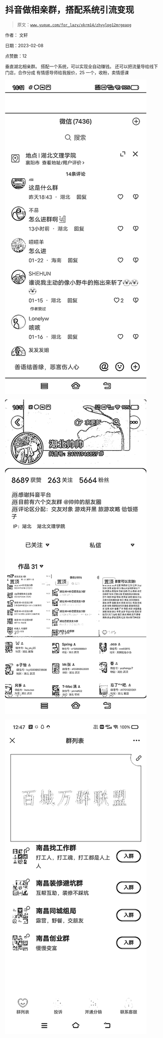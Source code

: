 # 抖音做相亲群，搭配系统引流变现

> 原文：[`www.yuque.com/for_lazy/xkrm14/zhyylpg12mrgeaog`](https://www.yuque.com/for_lazy/xkrm14/zhyylpg12mrgeaog)

作者： 文轩

日期：2023-02-08

点赞数：12

垂直湖北相亲群。 搭配一个系统，可以实现全自动赚钱。 还可以把流量导给线下门店，合作分成 有情感导师给我报价，25 一个，收粉，卖情感课

![](img/69fde860e5fb6232038a7260fd9001fa.png)  

![](img/8e1c053bf194d05b460de420f10debf8.png)  

![](img/448522abfad5a53ea5a4c5e84c1d6982.png)  

